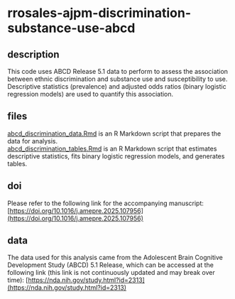 # rrosales-ajpm-discrimination-substance-use-abcd

## description

This code uses ABCD Release 5.1 data to perform to assess the association between ethnic discrimination and substance use and susceptibility to use. Descriptive statistics (prevalence) and adjusted odds ratios (binary logistic regression models) are used to quantify this association.  

## files

[abcd_discrimination_data.Rmd](abcd_discrimination_data.Rmd) is an R Markdown script that prepares the data for analysis.  
[abcd_discrimination_tables.Rmd](abcd_discrimination_tables.Rmd) is an R Markdown script that estimates descriptive statistics, fits binary logistic regression models, and generates tables.  

## doi

Please refer to the following link for the accompanying manuscript: [https://doi.org/10.1016/j.amepre.2025.107956](https://doi.org/10.1016/j.amepre.2025.107956)  

## data

The data used for this analysis came from the Adolescent Brain Cognitive Development Study (ABCD) 5.1 Release, which can be accessed at the following link (this link is not continuously updated and may break over time): [https://nda.nih.gov/study.html?id=2313](https://nda.nih.gov/study.html?id=2313)
